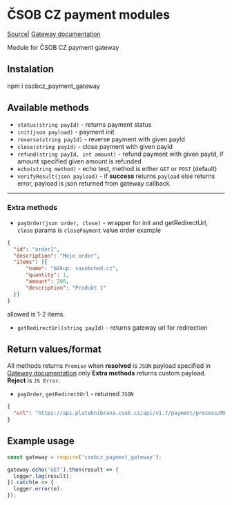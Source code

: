 # ČSOB CZ payment modules

[Source](https://github.com/mival/csob_gateway)|
[Gateway documentation](https://github.com/csob/paymentgateway)

Module for ČSOB CZ payment gateway

## Instalation
npm i csobcz_payment_gateway

## Available methods
* ```status(string payId)``` - returns payment status
* ```init(json payload)``` - payment init
* ```reverse(string payId)``` - reverse payment with given payId
* ```close(string payId)``` - close payment with given payId
* ```refund(string payId, int amount)``` - refund payment with given payId, if
amount specified given amount is refunded
* ```echo(string method)``` - echo test, method is either ```GET``` or ```POST``` (default)
* ```verifyResult(json payload)``` - if **success** returns ```payload``` else returns error,
payload is json returned from gateway callback.
-------------------

### Extra methods
* ```payOrder(json order, close)``` - wrapper for init and getRedirectUrl, ```close``` params is ```closePayment``` value
order example
```json
{
  "id": "order1",
  "description": "Moje order",
  "items": [{
      "name": "Nákup: vasobchod.cz",
      "quantity": 1,
      "amount": 200,
      "description": "Produkt 1"
  }]
}
```
allowed is 1-2 items.
* ```getRedirectUrl(string payId)``` - returns gateway url for redirection

## Return values/format
All methods returns ```Promise``` when **resolved** is ```JSON``` payload specified in
[Gateway documentation](https://github.com/csob/paymentgateway) only **Extra methods** returns custom payload. **Reject** is ```JS Error```.

* ```payOrder```, ```getRedirectUrl``` - returned ```JSON```
```json
{
  "url": "https://api.platebnibrana.csob.cz/api/v1.7/payment/process/MERCHANDID/PAYID/20180504105513/KZr8D0z%2FVYFlX2fy0bs2NTafv...."
}
```

## Example usage

```javascript
const gateway = require('csobcz_payment_gateway');

gateway.echo('GET').then(result => {
  logger.log(result);
}).catch(e => {
  logger.error(e);
});
```
